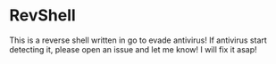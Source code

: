 # RevShell
This is a reverse shell written in go to evade antivirus! If antivirus start detecting it, please open an issue and let me know! I will fix it asap!
